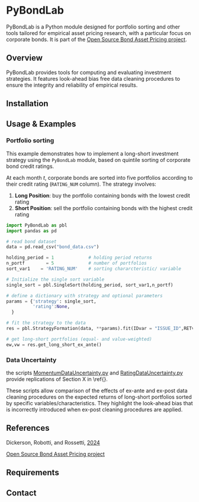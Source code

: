 # PyBondLab
PyBondLab is a Python module designed for portfolio sorting and other tools tailored for empirical asset pricing research, with a particular focus on corporate bonds. It is part of the [Open Source Bond Asset Pricing project](https://openbondassetpricing.com/).

## Overview
PyBondLab provides tools for computing and evaluating investment strategies. It features look-ahead bias free data cleaning procedures to ensure the integrity and reliability of empirical results.

## Installation




## Usage & Examples

### Portfolio sorting
This example demonstrates how to implement a long-short investment strategy using the `PyBondLab` module, based on quintile sorting of corporate bond credit ratings.

At each month $t$, corporate bonds are sorted into five portfolios according to their credit rating (`RATING_NUM` column). 
The strategy involves:

1. **Long Position**: buy the portfolio containing bonds with the lowest credit rating
2. **Short Position**: sell the portfolio containing bonds with the highest credit rating

```python
import PyBondLab as pbl
import pandas as pd

# read bond dataset
data = pd.read_csv("bond_data.csv")

holding_period = 1             # holding period returns
n_portf        = 5             # number of portfolios
sort_var1    = 'RATING_NUM'    # sorting chararcteristic/ variable

# Initialize the single sort variable
single_sort = pbl.SingleSort(holding_period, sort_var1,n_portf)

# define a dictionary with strategy and optional parameters
params = {'strategy': single_sort,
          'rating':None,
  }

# fit the strategy to the data
res = pbl.StrategyFormation(data, **params).fit(IDvar = "ISSUE_ID",RETvar = "RET_L5M")

# get long-short portfolios (equal- and value-weighted)
ew,vw = res.get_long_short_ex_ante()


```
### Data Uncertainty
the scripts [MomentumDataUncertainty.py](examples/MomentumDataUncertainty.py) and [RatingDataUncertainty.py](examples/MomentumDataUncertainty.py) provide replications of Section X in \ref{}.

These scripts allow comparison of the effects of ex-ante and ex-post data cleaning procedures on the expected returns of long-short portfolios sorted by specific variables/characteristics. They highlight the look-ahead bias that is incorrectly introduced when ex-post cleaning procedures are applied.



## References
Dickerson, Robotti, and Rossetti, [2024](https://papers.ssrn.com/sol3/papers.cfm?abstract_id=4575879)

[Open Source Bond Asset Pricing project](https://openbondassetpricing.com/)

## Requirements

## Contact
